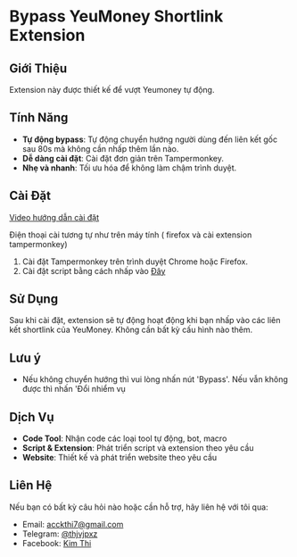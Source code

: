 # Bypass YeuMoney Shortlink Extension

## Giới Thiệu

Extension này được thiết kế để vượt Yeumoney tự động.

## Tính Năng

- **Tự động bypass**: Tự động chuyển hướng người dùng đến liên kết gốc sau 80s mà không cần nhấp thêm lần nào.
- **Dễ dàng cài đặt**: Cài đặt đơn giản trên Tampermonkey.
- **Nhẹ và nhanh**: Tối ưu hóa để không làm chậm trình duyệt.

## Cài Đặt

[Video hướng dẫn cài đặt](https://drive.google.com/drive/folders/1-4ZfZzFrzVh_Nja1gx-3x-kQfMI66lvs?usp=sharing)

Điện thoại cài tương tự như trên máy tính ( firefox và cài extension tampermonkey)

1. Cài đặt Tampermonkey trên trình duyệt Chrome hoặc Firefox.
2. Cài đặt script bằng cách nhấp vào [Đây](https://github.com/thjvjpxz/bypass-yeumoney/raw/main/Bypass-Shortlink-1.3.user.js)

## Sử Dụng

Sau khi cài đặt, extension sẽ tự động hoạt động khi bạn nhấp vào các liên kết shortlink của YeuMoney. Không cần bất kỳ cấu hình nào thêm.

## Lưu ý

- Nếu không chuyển hướng thì vui lòng nhấn nút 'Bypass'. Nếu vẫn không được thì nhấn 'Đổi nhiểm vụ

## Dịch Vụ

- **Code Tool**: Nhận code các loại tool tự động, bot, macro
- **Script & Extension**: Phát triển script và extension theo yêu cầu
- **Website**: Thiết kế và phát triển website theo yêu cầu

## Liên Hệ

Nếu bạn có bất kỳ câu hỏi nào hoặc cần hỗ trợ, hãy liên hệ với tôi qua:

- Email: [acckthi7@gmail.com](mailto:acckthi7@gmail.com)
- Telegram: [@thjvjpxz](https://t.me/thjvjpxz)
- Facebook: [Kim Thi](https://www.facebook.com/thi.17.8)
